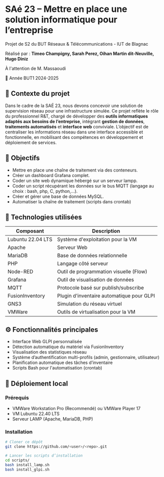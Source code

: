 # SAé 23 – Mettre en place une solution informatique pour l’entreprise

Projet de S2 du BUT Réseaux & Télécommunications - IUT de Blagnac 

Réalisé par : **Timeo Champigny, Sarah Perez, Oihan Martin dit-Neuville, Hugo Diniz**  

À l'attention de M. Massaoudi  

📅 Année BUT1 2024-2025


## 📌 Contexte du projet

Dans le cadre de la SAÉ 23, nous devons concevoir une solution de supervision réseau pour une infrastructure simulée.
Ce projet reflète le rôle du professionnel R&T, chargé de développer des **outils informatiques adaptés aux besoins de l’entreprise**, intégrant **gestion de données**, **traitements automatisés** et **interface web** conviviale.
L’objectif est de centraliser les informations réseau dans une interface accessible et fonctionnelle, en mobilisant des compétences en développement et déploiement de services.


## 🎯 Objectifs

- Mettre en place une chaîne de traitement via des conteneurs.
- Créer un dashboard Grafana complet.
- Coder un site web dynamique hébergé sur un serveur lampp.
- Coder un script récupérant les données sur le bus MQTT (langage au choix : bash, php, C, python,…).
- Créer et gérer une base de données MySQL.
- Automatiser la chaîne de traitement (scripts dans crontab)


## 🧰 Technologies utilisées

| Composant       | Description                                  |
|------------------|---------------------------------------------|
| Lubuntu 22.04 LTS       | Système d'exploitation pour la VM           |
| Apache        | Serveur Web                                 |
| MariaDB       | Base de données relationnelle               |
| PHP           | Langage côté serveur                        |
| Node-RED      | Outil de programmation visuelle (Flow)    |
| Grafana       | Outil de visualisation de données    |
| MQTT      | Protocole basé sur publish/subscribe    |
| FusionInventory | Plugin d'inventaire automatique pour GLPI |
| GNS3          | Simulation du réseau virtuel                |
| VMWare   | Outils de virtualisation pour la VM               |


## ⚙️ Fonctionnalités principales

- Interface Web GLPI personnalisée
- Détection automatique du matériel via FusionInventory
- Visualisation des statistiques réseau
- Système d’authentification multi-profils (admin, gestionnaire, utilisateur)
- Planification automatique des tâches d’inventaire
- Scripts Bash pour l'automatisation (crontab)


## 🧪 Déploiement local

### Prérequis
- VMWare Workstation Pro (Recommendé) ou VMWare Player 17
- VM Lubuntu 22.40 LTS
- Serveur LAMP (Apache, MariaDB, PHP)

### Installation

```bash
# Cloner ce dépôt
git clone https://github.com/<user>/<repo>.git

# Lancer les scripts d’installation
cd scripts/
bash install_lamp.sh
bash install_glpi.sh

